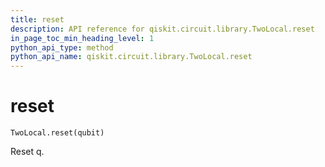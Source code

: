```yaml
---
title: reset
description: API reference for qiskit.circuit.library.TwoLocal.reset
in_page_toc_min_heading_level: 1
python_api_type: method
python_api_name: qiskit.circuit.library.TwoLocal.reset
---
```


# reset

<span id="qiskit.circuit.library.TwoLocal.reset" />

`TwoLocal.reset(qubit)`

Reset q.

